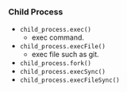 <!--
abbrlink: 2pv369sc
-->

### Child Process

* `child_process.exec()`
  * exec command.
* `child_process.execFile()`
  * exec file such as git.
* `child_process.fork()`
* `child_process.execSync()`
* `child_process.execFileSync()`